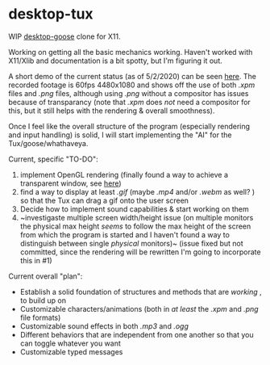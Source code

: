 # desktop-tux
 WIP [desktop-goose](https://samperson.itch.io/desktop-goose) clone for X11. 
 
 Working on getting all the basic mechanics working. Haven't worked with X11/Xlib and documentation is a bit spotty, but I'm figuring it out.  

A short demo of the current status (as of 5/2/2020) can be seen [here](https://github.com/pastapojken/desktop-tux/blob/screenshots/2020-02-05.mp4). 
The recorded footage is 60fps 4480x1080 and shows off the use of both _.xpm_ files and _.png_ files, although using _.png_ without a compositor has issues because of transparancy (note that _.xpm_ does *not* need a compositor for this, but it still helps with the rendering & overall smoothness). 

Once I feel like the overall structure of the program (especially rendering and input handling) is solid, I will start implementing the "AI" for the Tux/goose/whathaveya.

Current, specific "TO-DO":
1. implement OpenGL rendering (finally found a way to achieve a transparent window, see [here](https://github.com/datenwolf/codesamples/blob/master/samples/OpenGL/x11xcb_opengl/x11xcb_opengl.c))
2. find a way to display at least _.gif_ (maybe _.mp4_ and/or _.webm_ as well? ) so that the Tux can drag a gif onto the user screen
3. Decide how to implement sound capabilities & start working on them
4. ~investigaste multiple screen width/height issue (on multiple monitors the physical max height _seems_ to follow the max height of the screen from which the program is started and I haven't found a way to distinguish between single _physical_ monitors)~ (issue fixed but not committed, since the rendering will be rewritten I'm going to incorporate this in #1)  

Current overall "plan":
* Establish a solid foundation of structures and methods that are _working_ , to build up on
* Customizable characters/animations (both in _at least_ the _.xpm_ and _.png_ file formats)
* Customizable sound effects in both _.mp3_ and _.ogg_
* Different behaviors that are independent from one another so that you can toggle whatever you want
* Customizable typed messages
